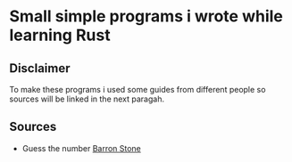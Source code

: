 # Small simple programs i wrote while learning Rust

## Disclaimer
To make these programs i used some guides from different people so sources will be linked in the next paragah.

## Sources
- Guess the number [Barron Stone](https://www.linkedin.com/learning/rust-essential-training)
